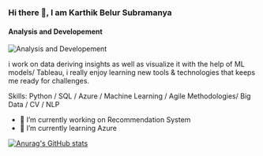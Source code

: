### Hi there 👋, I am  Karthik Belur Subramanya
#### Analysis and Developement
![Analysis and Developement](https://media.licdn.com/dms/image/D5616AQGCMwVZ-gmjog/profile-displaybackgroundimage-shrink_350_1400/0/1675775102627?e=1681344000&v=beta&t=DCO6TH6ChrCT7X1yfTnRiPNMjRFDWLZbqx98tfMJhQw)

i work on data deriving insights as well as visualize it with the help of ML models/ Tableau, i really enjoy learning new tools & technologies that keeps me ready for challenges.

Skills: Python / SQL / Azure / Machine Learning / Agile Methodologies/ Big Data / CV / NLP

- 🔭 I’m currently working on Recommendation System 
- 🌱 I’m currently learning Azure 





[![Anurag's GitHub stats](https://github-readme-stats.vercel.app/api?username=karthik805)](https://github.com/karthik805/github-readme-stats) 
